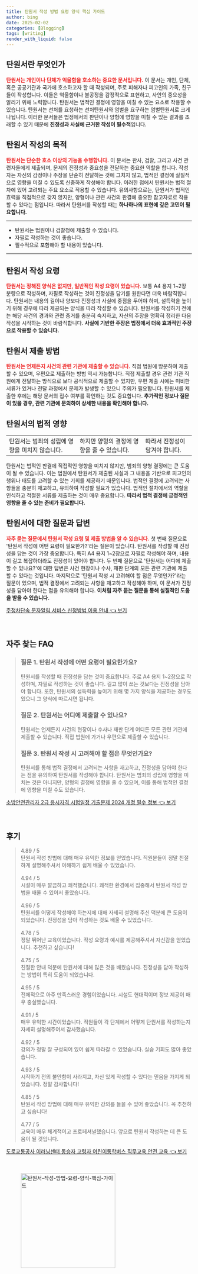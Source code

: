 ```yaml
---
title: 탄원서 작성 방법 요령 양식 핵심 가이드
author: bing
date: 2025-02-02
categories: [Blogging]
tags: [writing]
render_with_liquid: false
---
```



<h2 id='탄원서란 무엇인가'>탄원서란 무엇인가</h2>

<p><b><span style="color: #ee2323;">탄원서는 개인이나 단체가 억울함을 호소하는 중요한 문서입니다.</span></b> 이 문서는 개인, 단체, 혹은 공공기관과 국가에 호소하고자 할 때 작성되며, 주로 피해자나 피고인의 가족, 친구들이 작성합니다. 이들은 억울함이나 불공정을 감정적으로 표현하고, 사안의 중요성을 알리기 위해 노력합니다. 탄원서는 법적인 결정에 영향을 미칠 수 있는 요소로 작용할 수 있습니다. 탄원서는 선처를 요청하는 선처탄원서와 엄벌을 요구하는 엄벌탄원서로 크게 나뉩니다. 이러한 문서들은 법정에서의 판단이나 양형에 영향을 미칠 수 있는 결과를 초래할 수 있기 때문에 <b>진정성과 사실에 근거한 작성이 필수적</b>입니다.</p>

<h2 id='탄원서 작성의 목적'>탄원서 작성의 목적</h2>

<p><b><span style="color: #ee2323;">탄원서는 단순한 호소 이상의 기능을 수행합니다.</span></b> 이 문서는 판사, 검찰, 그리고 사건 관련자들에게 제출되며, 문제의 진정성과 중요성을 전달하는 중요한 역할을 합니다. 작성자는 자신의 감정이나 주장을 단순히 전달하는 것에 그치지 않고, 법적인 결정에 실질적으로 영향을 미칠 수 있도록 신중하게 작성해야 합니다. 이러한 점에서 탄원서는 법적 절차에 있어 고려되는 주요 요소로 작용할 수 있습니다. 유의사항으로는, 탄원서가 법적인 효력을 직접적으로 갖지 않지만, 양형이나 관련 사건의 판결에 중요한 참고자료로 작용할 수 있다는 점입니다. 따라서 탄원서를 작성할 때는 <b>하나하나의 표현에 깊은 고민이 필요합니다.</b></p>

<hr />

<ul>
    <li>탄원서는 법원이나 검찰청에 제출할 수 있습니다.</li>
    <li>자필로 작성하는 것이 좋습니다.</li>
    <li>필수적으로 포함해야 할 내용이 있습니다.</li>
</ul>

<hr />

<h2 id='탄원서 작성 요령'>탄원서 작성 요령</h2>

<p><b><span style="color: #ee2323;">탄원서는 정해진 양식은 없지만, 일반적인 작성 요령이 있습니다.</span></b> 보통 A4 용지 1~2장 분량으로 작성하며, 자필로 작성하는 것이 진정성을 담기를 원한다면 더욱 바람직합니다. 탄원서는 내용의 길이나 양보다 진정성과 사실에 중점을 두어야 하며, 설득력을 높이기 위해 경우에 따라 제공되는 양식을 따라 작성할 수 있습니다. 탄원서를 작성하기 전에는 해당 사건의 경과와 관련 증거를 충분히 숙지하고, 자신의 주장을 명확히 정리한 다음 작성을 시작하는 것이 바람직합니다. <b>사실에 기반한 주장은 법정에서 더욱 효과적인 주장으로 작용할 수 있습니다.</b></p>

<h2 id='탄원서 제출 방법'>탄원서 제출 방법</h2>

<p><b><span style="color: #ee2323;">탄원서는 언제든지 사건의 관련 기관에 제출할 수 있습니다.</span></b> 직접 법원에 방문하여 제출할 수 있으며, 우편으로 제출하는 방법 역시 가능합니다. 직접 제출할 경우 관련 기관 직원에게 전달하는 방식으로 보다 공식적으로 제출할 수 있지만, 우편 제출 시에는 미비한 서류가 있거나 전달 과정에서 문제가 발생할 수 있으니 주의가 필요합니다. 탄원서를 제출한 후에는 해당 문서의 접수 여부를 확인하는 것도 중요합니다. <b>추가적인 정보나 질문이 있을 경우, 관련 기관에 문의하여 상세한 내용을 확인해야 합니다.</b></p>

<h2 id='탄원서의 법적 영향'>탄원서의 법적 영향</h2>

<table>
    <tr>
        <td>탄원서는 범죄의 성립에 영향을 미치지 않습니다.</td>
        <td>하지만 양형의 결정에 영향을 줄 수 있습니다.</td>
        <td>따라서 진정성이 담겨야 합니다.</td>
    </tr>
</table>

<p>탄원서는 법적인 판결에 직접적인 영향을 미치지 않지만, 범죄의 양형 결정에는 큰 도움이 될 수 있습니다. 이는 법원에서 탄원서가 제출된 사실과 그 내용을 기반으로 피고인의 행위나 태도를 고려할 수 있는 기회를 제공하기 때문입니다. 법적인 결정에 고려되는 사항들을 충분히 재고하고, 유의하여 작성할 필요가 있습니다. 법적인 절차에서의 역할을 인식하고 적절한 서류를 제출하는 것이 매우 중요합니다. <b>따라서 법적 결정에 긍정적인 영향을 줄 수 있는 준비가 필요합니다.</b></p>

<h2 id='탄원서에 대한 질문과 답변'>탄원서에 대한 질문과 답변</h2>

<p><b><span style="color: #ee2323;">자주 묻는 질문에서 탄원서 작성 요령 및 제출 방법을 알 수 있습니다.</span></b> 첫 번째 질문으로 '탄원서 작성에 어떤 요령이 필요한가?'라는 질문이 있습니다. 탄원서를 작성할 때 진정성을 담는 것이 가장 중요합니다. 특히 A4 용지 1~2장으로 자필로 작성해야 하며, 내용이 길고 복잡하더라도 진정성이 있어야 합니다. 두 번째 질문으로 '탄원서는 어디에 제출할 수 있나요?'에 대한 답변은 사건 현장이나 수사, 재판 단계의 모든 관련 기관에 제출할 수 있다는 것입니다. 마지막으로 '탄원서 작성 시 고려해야 할 점은 무엇인가?'라는 질문이 있으며, 법적 결정에서 고려되는 사항을 재고하고 작성해야 하며, 이 문서가 진정성을 담아야 한다는 점을 유의해야 합니다. <b>이처럼 자주 묻는 질문을 통해 실질적인 도움을 받을 수 있습니다.</b></p>


<p><a class="click-button" title="주정차단속 문자알림 서비스 신청방법 이용 안내" href="https://afficreate.github.io/posts/%EC%A3%BC%EC%A0%95%EC%B0%A8%EB%8B%A8%EC%86%8D-%EB%AC%B8%EC%9E%90%EC%95%8C%EB%A6%BC-%EC%84%9C%EB%B9%84%EC%8A%A4-%EC%8B%A0%EC%B2%AD%EB%B0%A9%EB%B2%95-%EC%9D%B4%EC%9A%A9-%EC%95%88%EB%82%B4/" rel="dofollow">주정차단속 문자알림 서비스 신청방법 이용 안내 👈 보기</a></p><br>
<h2 id='자주_찾는_FAQ'>자주 찾는 FAQ</h2>
<div itemscope="" itemtype="https://schema.org/FAQPage"> 
<blockquote> 
<div itemscope="" itemprop="mainEntity" itemtype="https://schema.org/Question"> 
<h3 itemprop="name">질문 1. 탄원서 작성에 어떤 요령이 필요한가요?</h3> 
<div itemscope="" itemprop="acceptedAnswer" itemtype="https://schema.org/Answer"> 
<span itemprop="text"> 
<p>탄원서를 작성할 때 진정성을 담는 것이 중요합니다. 주로 A4 용지 1~2장으로 작성하며, 자필로 작성하는 것이 좋습니다. 길고 많이 쓰는 것보다는 진정성을 담아야 합니다. 또한, 탄원서의 설득력을 높이기 위해 몇 가지 양식을 제공하는 경우도 있으니 그 양식에 따르시면 됩니다.</p> 
</span> 
</div> 
</div> 
<div itemscope="" itemprop="mainEntity" itemtype="https://schema.org/Question"> 
<h3 itemprop="name">질문 2. 탄원서는 어디에 제출할 수 있나요?</h3> 
<div itemscope="" itemprop="acceptedAnswer" itemtype="https://schema.org/Answer"> 
<span itemprop="text"> 
<p>탄원서는 언제든지 사건의 현장이나 수사나 재판 단계 어디든 모든 관련 기관에 제출할 수 있습니다. 직접 법원에 가거나 우편으로 제출할 수 있습니다.</p> 
</span> 
</div> 
</div> 
<div itemscope="" itemprop="mainEntity" itemtype="https://schema.org/Question"> 
<h3 itemprop="name">질문 3. 탄원서 작성 시 고려해야 할 점은 무엇인가요?</h3> 
<div itemscope="" itemprop="acceptedAnswer" itemtype="https://schema.org/Answer"> 
<span itemprop="text"> 
<p>탄원서를 통해 법적 결정에서 고려되는 사항을 재고하고, 진정성을 담아야 한다는 점을 유의하여 탄원서를 작성해야 합니다. 탄원서는 범죄의 성립에 영향을 미치는 것은 아니지만, 양형의 결정에 영향을 줄 수 있으며, 이를 통해 법적인 결정에 영향을 미칠 수도 있습니다.</p> 
</span> 
</div> 
</div> 
</blockquote> 
</div>
<p><a class="click-button" title="소방안전관리자 2급 응시자격 시험일정 기출문제 2024 개정 필수 정보" href="https://afficreate.github.io/posts/%EC%86%8C%EB%B0%A9%EC%95%88%EC%A0%84%EA%B4%80%EB%A6%AC%EC%9E%90-2%EA%B8%89-%EC%9D%91%EC%8B%9C%EC%9E%90%EA%B2%A9-%EC%8B%9C%ED%97%98%EC%9D%BC%EC%A0%95-%EA%B8%B0%EC%B6%9C%EB%AC%B8%EC%A0%9C-2024-%EA%B0%9C%EC%A0%95-%ED%95%84%EC%88%98-%EC%A0%95%EB%B3%B4/" rel="dofollow">소방안전관리자 2급 응시자격 시험일정 기출문제 2024 개정 필수 정보 👈 보기</a></p><br>
<h2 id='후기'>후기</h2>
<div itemscope itemtype="https://schema.org/Product">
  <blockquote>
  <div itemprop="review" itemscope itemtype="https://schema.org/Review">
      <div itemprop="reviewRating" itemscope itemtype="https://schema.org/Rating"> <span itemprop="ratingValue">4.89</span> / <span itemprop="bestRating">5</span> </div>
      <span itemprop="reviewBody">탄원서 작성 방법에 대해 매우 유익한 정보를 얻었습니다. 직원분들이 정말 친절하게 설명해주셔서 이해하기 쉽게 배울 수 있었습니다.</span>
  </div>
  <br>
  <div itemprop="review" itemscope itemtype="https://schema.org/Review">
      <div itemprop="reviewRating" itemscope itemtype="https://schema.org/Rating"> <span itemprop="ratingValue">4.94</span> / <span itemprop="bestRating">5</span> </div>
      <span itemprop="reviewBody">시설이 매우 깔끔하고 쾌적했습니다. 쾌적한 환경에서 집중해서 탄원서 작성 방법을 배울 수 있어서 좋았습니다.</span>
  </div>
  <br>
  <div itemprop="review" itemscope itemtype="https://schema.org/Review">
      <div itemprop="reviewRating" itemscope itemtype="https://schema.org/Rating"> <span itemprop="ratingValue">4.96</span> / <span itemprop="bestRating">5</span> </div>
      <span itemprop="reviewBody">탄원서를 어떻게 작성해야 하는지에 대해 자세히 설명해 주신 덕분에 큰 도움이 되었습니다. 진정성을 담아 작성하는 것도 배울 수 있었습니다.</span>
  </div>
  <br>
  <div itemprop="review" itemscope itemtype="https://schema.org/Review">
      <div itemprop="reviewRating" itemscope itemtype="https://schema.org/Rating"> <span itemprop="ratingValue">4.78</span> / <span itemprop="bestRating">5</span> </div>
      <span itemprop="reviewBody">정말 뛰어난 교육이었습니다. 작성 요령과 예시를 제공해주셔서 자신감을 얻었습니다. 추천하고 싶습니다!</span>
  </div>
  <br>
  <div itemprop="review" itemscope itemtype="https://schema.org/Review">
      <div itemprop="reviewRating" itemscope itemtype="https://schema.org/Rating"> <span itemprop="ratingValue">4.75</span> / <span itemprop="bestRating">5</span> </div>
      <span itemprop="reviewBody">친절한 안내 덕분에 탄원서에 대해 많은 것을 배웠습니다. 진정성을 담아 작성하는 방법이 특히 도움이 되었습니다.</span>
  </div>
  <br>
  <div itemprop="review" itemscope itemtype="https://schema.org/Review">
      <div itemprop="reviewRating" itemscope itemtype="https://schema.org/Rating"> <span itemprop="ratingValue">4.95</span> / <span itemprop="bestRating">5</span> </div>
      <span itemprop="reviewBody">전체적으로 아주 만족스러운 경험이었습니다. 시설도 현대적이며 정보 제공이 매우 충실했습니다.</span>
  </div>
  <br>
  <div itemprop="review" itemscope itemtype="https://schema.org/Review">
      <div itemprop="reviewRating" itemscope itemtype="https://schema.org/Rating"> <span itemprop="ratingValue">4.91</span> / <span itemprop="bestRating">5</span> </div>
      <span itemprop="reviewBody">매우 유익한 시간이었습니다. 직원들이 각 단계에서 어떻게 탄원서를 작성하는지 자세히 설명해주어서 감사했습니다.</span>
  </div>
  <br>
  <div itemprop="review" itemscope itemtype="https://schema.org/Review">
      <div itemprop="reviewRating" itemscope itemtype="https://schema.org/Rating"> <span itemprop="ratingValue">4.92</span> / <span itemprop="bestRating">5</span> </div>
      <span itemprop="reviewBody">강의가 정말 잘 구성되어 있어 쉽게 따라갈 수 있었습니다. 실습 기회도 많아 좋았습니다.</span>
  </div>
  <br>
  <div itemprop="review" itemscope itemtype="https://schema.org/Review">
      <div itemprop="reviewRating" itemscope itemtype="https://schema.org/Rating"> <span itemprop="ratingValue">4.93</span> / <span itemprop="bestRating">5</span> </div>
      <span itemprop="reviewBody">시작하기 전의 불안함이 사라지고, 자신 있게 작성할 수 있다는 믿음을 가지게 되었습니다. 정말 감사합니다!</span>
  </div>
  <br>
  <div itemprop="review" itemscope itemtype="https://schema.org/Review">
      <div itemprop="reviewRating" itemscope itemtype="https://schema.org/Rating"> <span itemprop="ratingValue">4.85</span> / <span itemprop="bestRating">5</span> </div>
      <span itemprop="reviewBody">탄원서 작성 방법에 대해 매우 유익한 강의를 들을 수 있어 좋았습니다. 꼭 추천하고 싶습니다!</span>
  </div>
  <br>
  <div itemprop="review" itemscope itemtype="https://schema.org/Review">
      <div itemprop="reviewRating" itemscope itemtype="https://schema.org/Rating"> <span itemprop="ratingValue">4.77</span> / <span itemprop="bestRating">5</span> </div>
      <span itemprop="reviewBody">교육이 매우 체계적이고 프로페셔널했습니다. 앞으로 탄원서 작성하는 데 큰 도움이 될 것입니다.</span>
  </div>
  </blockquote>
</div>
<p><a class="click-button" title="도로교통공사 이러닝센터 동승자 고령자 어린이통학버스 직무교육 안전 교육" href="https://afficreate.github.io/posts/%EB%8F%84%EB%A1%9C%EA%B5%90%ED%86%B5%EA%B3%B5%EC%82%AC-%EC%9D%B4%EB%9F%AC%EB%8B%9D%EC%84%BC%ED%84%B0-%EB%8F%99%EC%8A%B9%EC%9E%90-%EA%B3%A0%EB%A0%B9%EC%9E%90-%EC%96%B4%EB%A6%B0%EC%9D%B4%ED%86%B5%ED%95%99%EB%B2%84%EC%8A%A4-%EC%A7%81%EB%AC%B4%EA%B5%90%EC%9C%A1-%EC%95%88%EC%A0%84-%EA%B5%90%EC%9C%A1/" rel="dofollow">도로교통공사 이러닝센터 동승자 고령자 어린이통학버스 직무교육 안전 교육 👈 보기</a></p><br>
<figure class="image"><img src="https://afficreate.github.io/assets/img/thumbnail/탄원서-작성-방법-요령-양식-핵심-가이드.webp" alt="탄원서-작성-방법-요령-양식-핵심-가이드" width="256" height="256"></figure>